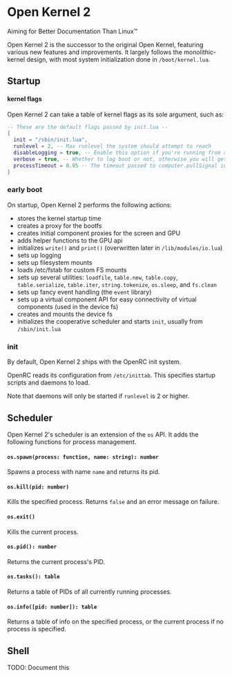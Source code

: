 # Open Kernel 2
Aiming for Better Documentation Than Linux:tm:

Open Kernel 2 is the successor to the original Open Kernel, featuring various new features and improvements. It largely follows the monolithic-kernel design, with most system initialization done in `/boot/kernel.lua`.

## Startup

#### kernel flags
Open Kernel 2 can take a table of kernel flags as its sole argument, such as:
```lua
-- These are the default flags passed by init.lua --
{
  init = "/sbin/init.lua",
  runlevel = 2, -- Max runlevel the system should attempt to reach
  disableLogging = true, -- Enable this option if you're running from a read-only FS or you want faster boot. Disable if you want system logs (i.e. for debugging) and aren't running from a ROFS
  verbose = true, -- Whether to log boot or not, otherwise you will get a black screen until the shell is loaded. Disabling this does seem to slightly improve boot times.
  processTimeout = 0.05 -- The timeout passed to computer.pullSignal in the scheduler. This has a fairly direct impact on performance.
}
```

### early boot
On startup, Open Kernel 2 performs the following actions:
  - stores the kernel startup time
  - creates a proxy for the bootfs
  - creates initial component proxies for the screen and GPU
  - adds helper functions to the GPU api
  - initializes `write()` and `print()` (overwritten later in `/lib/modules/io.lua`)
  - sets up logging
  - sets up filesystem mounts
  - loads /etc/fstab for custom FS mounts
  - sets up several utilities: `loadfile`, `table.new`, `table.copy`, `table.serialize`, `table.iter`, `string.tokenize`, `os.sleep`, and `fs.clean`
  - sets up fancy event handling (the `event` library)
  - sets up a virtual component API for easy connectivity of virtual components (used in the device fs)
  - creates and mounts the device fs
  - initializes the cooperative scheduler and starts `init`, usually from `/sbin/init.lua`

### init
By default, Open Kernel 2 ships with the OpenRC init system.

OpenRC reads its configuration from `/etc/inittab`. This specifies startup scripts and daemons to load.

Note that daemons will only be started if `runlevel` is 2 or higher.

## Scheduler
Open Kernel 2's scheduler is an extension of the `os` API. It adds the following functions for process management.

#### `os.spawn(process: function, name: string): number`
  Spawns a process with name `name` and returns its pid.

#### `os.kill(pid: number)`
  Kills the specified process. Returns `false` and an error message on failure.

#### `os.exit()`
  Kills the current process.

#### `os.pid(): number`
  Returns the current process's PID.
  
#### `os.tasks(): table`
  Returns a table of PIDs of all currently running processes.
  
#### `os.info([pid: number]): table`
  Returns a table of info on the specified process, or the current process if no process is specified.

## Shell

TODO: Document this
